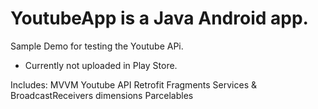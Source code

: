 # YoutubeApp is a Java Android app.

Sample Demo for testing the Youtube APi.
- Currently not uploaded in Play Store.

Includes:
  MVVM
  Youtube API
  Retrofit
  Fragments
  Services & BroadcastReceivers
  dimensions
  Parcelables
